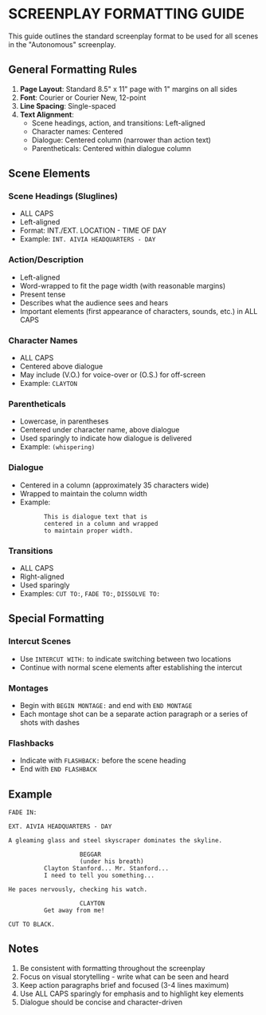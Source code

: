 # SCREENPLAY FORMATTING GUIDE

This guide outlines the standard screenplay format to be used for all scenes in the "Autonomous" screenplay.

## General Formatting Rules

1. **Page Layout**: Standard 8.5" x 11" page with 1" margins on all sides
2. **Font**: Courier or Courier New, 12-point
3. **Line Spacing**: Single-spaced
4. **Text Alignment**: 
   - Scene headings, action, and transitions: Left-aligned
   - Character names: Centered
   - Dialogue: Centered column (narrower than action text)
   - Parentheticals: Centered within dialogue column

## Scene Elements

### Scene Headings (Sluglines)
- ALL CAPS
- Left-aligned
- Format: INT./EXT. LOCATION - TIME OF DAY
- Example: `INT. AIVIA HEADQUARTERS - DAY`

### Action/Description
- Left-aligned
- Word-wrapped to fit the page width (with reasonable margins)
- Present tense
- Describes what the audience sees and hears
- Important elements (first appearance of characters, sounds, etc.) in ALL CAPS

### Character Names
- ALL CAPS
- Centered above dialogue
- May include (V.O.) for voice-over or (O.S.) for off-screen
- Example: `CLAYTON`

### Parentheticals
- Lowercase, in parentheses
- Centered under character name, above dialogue
- Used sparingly to indicate how dialogue is delivered
- Example: `(whispering)`

### Dialogue
- Centered in a column (approximately 35 characters wide)
- Wrapped to maintain the column width
- Example:
```
          This is dialogue text that is
          centered in a column and wrapped
          to maintain proper width.
```

### Transitions
- ALL CAPS
- Right-aligned
- Used sparingly
- Examples: `CUT TO:`, `FADE TO:`, `DISSOLVE TO:`

## Special Formatting

### Intercut Scenes
- Use `INTERCUT WITH:` to indicate switching between two locations
- Continue with normal scene elements after establishing the intercut

### Montages
- Begin with `BEGIN MONTAGE:` and end with `END MONTAGE`
- Each montage shot can be a separate action paragraph or a series of shots with dashes

### Flashbacks
- Indicate with `FLASHBACK:` before the scene heading
- End with `END FLASHBACK`

## Example

```
FADE IN:

EXT. AIVIA HEADQUARTERS - DAY

A gleaming glass and steel skyscraper dominates the skyline.

                    BEGGAR
                    (under his breath)
          Clayton Stanford... Mr. Stanford... 
          I need to tell you something...

He paces nervously, checking his watch.

                    CLAYTON
          Get away from me!

CUT TO BLACK.
```

## Notes

1. Be consistent with formatting throughout the screenplay
2. Focus on visual storytelling - write what can be seen and heard
3. Keep action paragraphs brief and focused (3-4 lines maximum)
4. Use ALL CAPS sparingly for emphasis and to highlight key elements
5. Dialogue should be concise and character-driven
